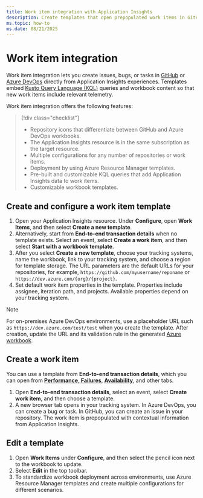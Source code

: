 ```yaml
---
title: Work item integration with Application Insights
description: Create templates that open prepopulated work items in GitHub or Azure DevOps with contextual data from Application Insights.
ms.topic: how-to
ms.date: 08/21/2025
---
```


# Work item integration

Work item integration lets you create issues, bugs, or tasks in [GitHub](https://github.com) or [Azure DevOps](https://azure.microsoft.com/products/devops) directly from Application Insights experiences. Templates embed [Kusto Query Language (KQL)](/kusto/query) queries and workbook content so that new work items include relevant telemetry.

Work item integration offers the following features:

> [!div class="checklist"]
> - Repository icons that differentiate between GitHub and Azure DevOps workbooks.
> - The Application Insights resource is in the same subscription as the target resource.
> - Multiple configurations for any number of repositories or work items.
> - Deployment by using Azure Resource Manager templates.
> - Pre-built and customizable KQL queries that add Application Insights data to work items.
> - Customizable workbook templates.

## Create and configure a work item template

1. Open your Application Insights resource. Under **Configure**, open **Work Items**, and then select **Create a new template**.
1. Alternatively, start from **End-to-end transaction details** when no template exists. Select an event, select **Create a work item**, and then select **Start with a workbook template**.
1. After you select **Create a new template**, choose your tracking systems, name the workbook, link to your tracking system, and choose a region for template storage. The URL parameters are the default URLs for your repositories, for example, `https://github.com/myusername/reponame` or `https://dev.azure.com/{org}/{project}`.
1. Set default work item properties in the template. Properties include assignee, iteration path, and projects. Available properties depend on your tracking system.

> [!NOTE]
> For on-premises Azure DevOps environments, use a placeholder URL such as `https://dev.azure.com/test/test` when you create the template. After creation, update the URL and its validation rule in the generated [Azure workbook](/azure/azure-monitor/visualize/workbooks-create-workbook).

## Create a work item

You can use a template from **End-to-end transaction details**, which you can open from [**Performance**, **Failures**](failures-performance-transactions.md), [**Availability**](availability.md), and other tabs.

1. Open **End-to-end transaction details**, select an event, select **Create work item**, and then choose a template.
1. A new browser tab opens in your tracking system. In Azure DevOps, you can create a bug or task. In GitHub, you can create an issue in your repository. The work item is prepopulated with contextual information from Application Insights.

## Edit a template

1. Open **Work Items** under **Configure**, and then select the pencil icon next to the workbook to update.
1. Select **Edit** in the top toolbar.
1. To standardize workbook deployment across environments, use Azure Resource Manager templates and create multiple configurations for different scenarios.
